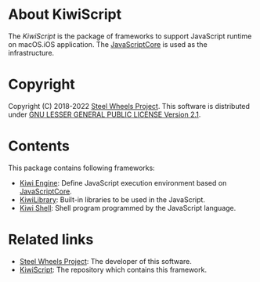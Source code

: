 # About KiwiScript
The *KiwiScript* is the package of frameworks to support JavaScript runtime on macOS.iOS application. The [JavaScriptCore](https://developer.apple.com/documentation/javascriptcore) is used as the infrastructure.

# Copyright
Copyright (C) 2018-2022 [Steel Wheels Project](https://github.com/steelwheels).
This software is distributed under [GNU LESSER GENERAL PUBLIC LICENSE Version 2.1](https://www.gnu.org/licenses/lgpl-2.1-standalone.html).

# Contents
This package contains following frameworks:
- [Kiwi Engine](https://github.com/steelwheels/KiwiScript/blob/master/KiwiEngine/README.md): Define JavaScript execution environment based on [JavaScriptCore](https://developer.apple.com/documentation/javascriptcore).
- [KiwiLibrary](https://github.com/steelwheels/KiwiScript/blob/master/KiwiLibrary/README.md): Built-in libraries to be used in the JavaScript.
- [Kiwi Shell](https://github.com/steelwheels/KiwiScript/blob/master/KiwiShell/README.md): Shell program programmed by the JavaScript language.

# Related links
* [Steel Wheels Project](http://steelwheels.github.io/): The developer of this software.
* [KiwiScript](https://github.com/steelwheels/KiwiScript): The repository which contains this framework.
